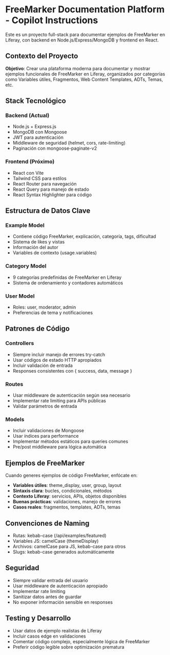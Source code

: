 <!-- Use this file to provide workspace-specific custom instructions to Copilot. For more details, visit https://code.visualstudio.com/docs/copilot/copilot-customization#_use-a-githubcopilotinstructionsmd-file -->

# FreeMarker Documentation Platform - Copilot Instructions

Este es un proyecto full-stack para documentar ejemplos de FreeMarker en Liferay, con backend en Node.js/Express/MongoDB y frontend en React.

## Contexto del Proyecto

**Objetivo**: Crear una plataforma moderna para documentar y mostrar ejemplos funcionales de FreeMarker en Liferay, organizados por categorías como Variables útiles, Fragmentos, Web Content Templates, ADTs, Temas, etc.

## Stack Tecnológico

### Backend (Actual)
- Node.js + Express.js
- MongoDB con Mongoose
- JWT para autenticación
- Middleware de seguridad (helmet, cors, rate-limiting)
- Paginación con mongoose-paginate-v2

### Frontend (Próximo)
- React con Vite
- Tailwind CSS para estilos
- React Router para navegación
- React Query para manejo de estado
- React Syntax Highlighter para código

## Estructura de Datos Clave

### Example Model
- Contiene código FreeMarker, explicación, categoría, tags, dificultad
- Sistema de likes y vistas
- Información del autor
- Variables de contexto (usage.variables)

### Category Model
- 9 categorías predefinidas de FreeMarker en Liferay
- Sistema de ordenamiento y contadores automáticos

### User Model
- Roles: user, moderator, admin
- Preferencias de tema y notificaciones

## Patrones de Código

### Controllers
- Siempre incluir manejo de errores try-catch
- Usar códigos de estado HTTP apropiados
- Incluir validación de entrada
- Responses consistentes con { success, data, message }

### Routes
- Usar middleware de autenticación según sea necesario
- Implementar rate limiting para APIs públicas
- Validar parámetros de entrada

### Models
- Incluir validaciones de Mongoose
- Usar índices para performance
- Implementar métodos estáticos para queries comunes
- Pre/post middleware para lógica automática

## Ejemplos de FreeMarker

Cuando generes ejemplos de código FreeMarker, enfócate en:
- **Variables útiles**: theme_display, user, group, layout
- **Sintaxis clara**: bucles, condicionales, métodos
- **Contexto Liferay**: servicios, APIs, objetos disponibles
- **Buenas prácticas**: validaciones, manejo de errores
- **Casos reales**: fragmentos, templates, ADTs, temas

## Convenciones de Naming

- Rutas: kebab-case (/api/examples/featured)
- Variables JS: camelCase (themeDisplay)
- Archivos: camelCase para JS, kebab-case para otros
- Slugs: kebab-case generados automáticamente

## Seguridad

- Siempre validar entrada del usuario
- Usar middleware de autenticación apropiado
- Implementar rate limiting
- Sanitizar datos antes de guardar
- No exponer información sensible en responses

## Testing y Desarrollo

- Usar datos de ejemplo realistas de Liferay
- Incluir casos edge en validaciones
- Comentar código complejo, especialmente lógica de FreeMarker
- Preferir código legible sobre optimización prematura
